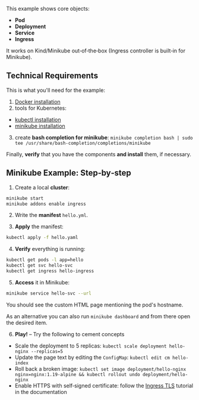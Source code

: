 This example shows core objects: 

- **Pod**
- **Deployment**
- **Service**
- **Ingress**

It works on Kind/Minikube out‑of‑the‑box (Ingress controller is built‑in for Minikube).

## Technical Requirements

This is what you'll need for the example:

1. [Docker installation](https://docs.docker.com/engine/install/)
2. tools for Kubernetes:
  - [kubectl installation](https://kubernetes.io/docs/tasks/tools/#kubectl)
  - [minikube installation](https://kubernetes.io/docs/tasks/tools/#minikube)
3. create **bash completion for minikube**: `minikube completion bash | sudo tee /usr/share/bash-completion/completions/minikube`

Finally, **verify** that you have the components **and install** them, if necessary.

## Minikube Example: Step‑by‑step

1. Create a local **cluster**:

```bash
minikube start
minikube addons enable ingress
```

2. Write the **manifest** `hello.yml`.


3. **Apply** the manifest:

```bash
kubectl apply -f hello.yaml
```

4. **Verify** everything is running:

```bash
kubectl get pods -l app=hello
kubectl get svc hello-svc
kubectl get ingress hello-ingress
```

5. **Access** it in Minikube:

```bash
minikube service hello-svc --url
```

You should see the custom HTML page mentioning the pod's hostname.

As an alternative you can also run `minikube dashboard` and from there open the desired item.

6. **Play!** – Try the following to cement concepts

- Scale the deployment to 5 replicas: `kubectl scale deployment hello-nginx --replicas=5`
- Update the page text by editing the `ConfigMap`: `kubectl edit cm hello-index`
- Roll back a broken image: `kubectl set image deployment/hello-nginx nginx=nginx:1.19-alpine && kubectl rollout undo deployment/hello-nginx`
- Enable HTTPS with self‑signed certificate: follow the [Ingress TLS](https://minikube.sigs.k8s.io/docs/tutorials/custom_cert_ingress/) tutorial in the documentation
